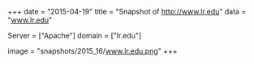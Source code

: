 
+++
date = "2015-04-19"
title = "Snapshot of http://www.lr.edu"
data = "www.lr.edu"

Server = ["Apache"]
domain = ["lr.edu"]

  image = "snapshots/2015_16/www.lr.edu.png"
+++
#
